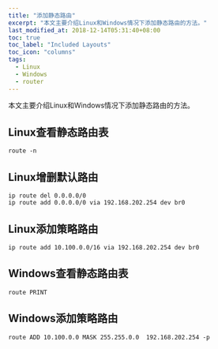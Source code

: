 ```yaml
---
title: "添加静态路由"
excerpt: "本文主要介绍Linux和Windows情况下添加静态路由的方法。"
last_modified_at: 2018-12-14T05:31:40+08:00
toc: true
toc_label: "Included Layouts"
toc_icon: "columns"
tags:
  - Linux
  - Windows
  - router
---
```


本文主要介绍Linux和Windows情况下添加静态路由的方法。

<!--more-->

## Linux查看静态路由表

```shell
route -n 
```

## Linux增删默认路由

```shell
ip route del 0.0.0.0/0 
ip route add 0.0.0.0/0 via 192.168.202.254 dev br0
```

## Linux添加策略路由

```shell
ip route add 10.100.0.0/16 via 192.168.202.254 dev br0
```

## Windows查看静态路由表

```shell
route PRINT
```

## Windows添加策略路由

```shell
route ADD 10.100.0.0 MASK 255.255.0.0  192.168.202.254 -p
```